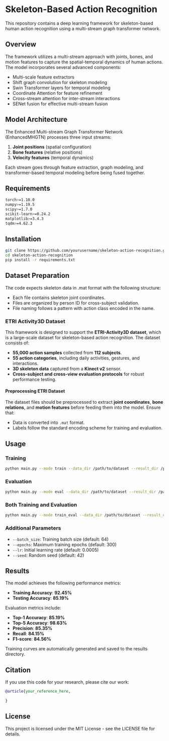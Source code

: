 # Skeleton-Based Action Recognition
This repository contains a deep learning framework for skeleton-based human action recognition using a multi-stream graph transformer network.

## Overview
The framework utilizes a multi-stream approach with joints, bones, and motion features to capture the spatial-temporal dynamics of human actions. The model incorporates several advanced components:
* Multi-scale feature extractors
* Shift graph convolution for skeleton modeling
* Swin Transformer layers for temporal modeling
* Coordinate Attention for feature refinement
* Cross-stream attention for inter-stream interactions
* SENet fusion for effective multi-stream fusion

## Model Architecture
The Enhanced Multi-stream Graph Transformer Network (EnhancedMHGTN) processes three input streams:
1. **Joint positions** (spatial configuration)
2. **Bone features** (relative positions)
3. **Velocity features** (temporal dynamics)

Each stream goes through feature extraction, graph modeling, and transformer-based temporal modeling before being fused together.

## Requirements
```bash
torch>=1.10.0
numpy>=1.19.5
scipy>=1.7.0
scikit-learn>=0.24.2
matplotlib>=3.4.3
tqdm>=4.62.3
```

## Installation
```bash
git clone https://github.com/yourusername/skeleton-action-recognition.git
cd skeleton-action-recognition
pip install -r requirements.txt
```

## Dataset Preparation
The code expects skeleton data in .mat format with the following structure:
* Each file contains skeleton joint coordinates.
* Files are organized by person ID for cross-subject validation.
* File naming follows a pattern with action class encoded in the name.

### **ETRI Activity3D Dataset**
This framework is designed to support the **ETRI-Activity3D dataset**, which is a large-scale dataset for skeleton-based action recognition. The dataset consists of:
* **55,000 action samples** collected from **112 subjects**.
* **55 action categories**, including daily activities, gestures, and interactions.
* **3D skeleton data** captured from a **Kinect v2** sensor.
* **Cross-subject and cross-view evaluation protocols** for robust performance testing.

#### **Preprocessing ETRI Dataset**
The dataset files should be preprocessed to extract **joint coordinates**, **bone relations**, and **motion features** before feeding them into the model. Ensure that:
* Data is converted into `.mat` format.
* Labels follow the standard encoding scheme for training and evaluation.

## Usage
### Training
```bash
python main.py --mode train --data_dir /path/to/dataset --result_dir /path/to/save/results
```

### Evaluation
```bash
python main.py --mode eval --data_dir /path/to/dataset --result_dir /path/to/results
```

### Both Training and Evaluation
```bash
python main.py --mode train_eval --data_dir /path/to/dataset --result_dir /path/to/save/results
```

### Additional Parameters
* `--batch_size`: Training batch size (default: 64)
* `--epochs`: Maximum training epochs (default: 300)
* `--lr`: Initial learning rate (default: 0.0005)
* `--seed`: Random seed (default: 42)

## Results
The model achieves the following performance metrics:
* **Training Accuracy**: **92.45%**
* **Testing Accuracy**: **85.19%**

Evaluation metrics include:
* **Top-1 Accuracy**: **85.19%**
* **Top-5 Accuracy**: **98.63%**
* **Precision**: **85.35%**
* **Recall**: **84.15%**
* **F1-score**: **84.56%**

Training curves are automatically generated and saved to the results directory.

## Citation
If you use this code for your research, please cite our work:
```bibtex
@article{your_reference_here,
 
}
```

## License
This project is licensed under the MIT License - see the LICENSE file for details.

